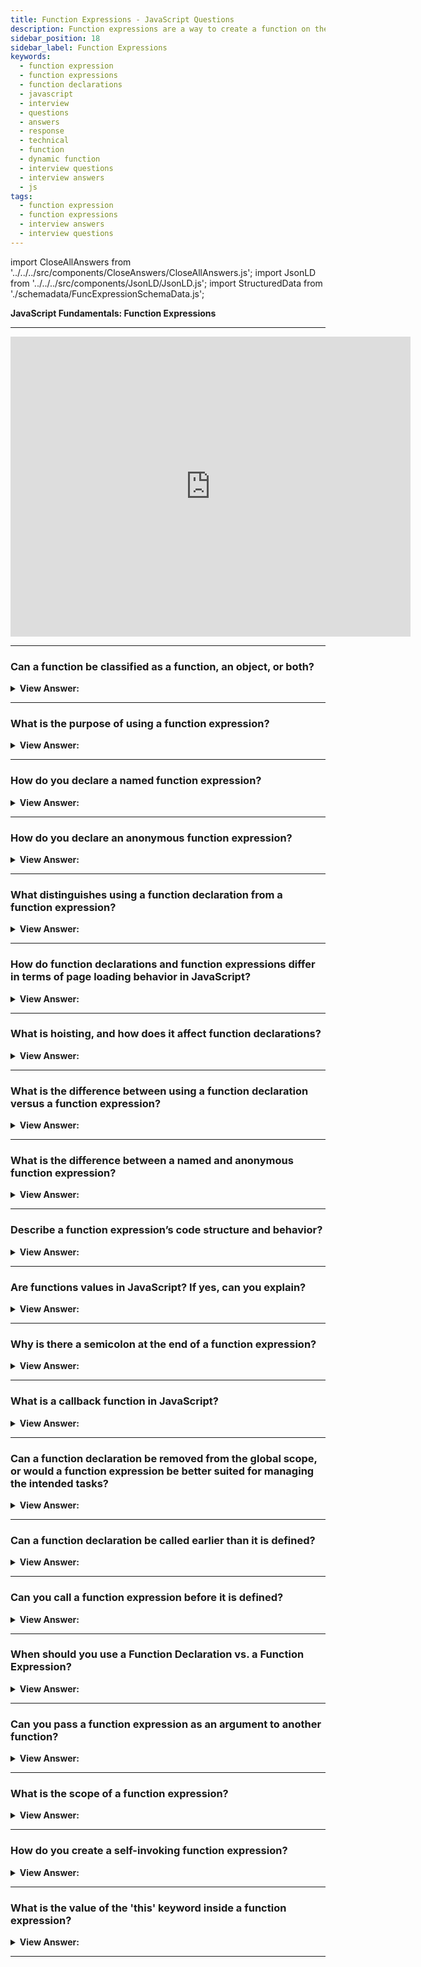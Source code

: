```yaml
---
title: Function Expressions - JavaScript Questions
description: Function expressions are a way to create a function on the fly. Describe a function expression’s code structure and behavior? Frontend Interview Questions
sidebar_position: 18
sidebar_label: Function Expressions
keywords:
  - function expression
  - function expressions
  - function declarations
  - javascript
  - interview
  - questions
  - answers
  - response
  - technical
  - function
  - dynamic function
  - interview questions
  - interview answers
  - js
tags:
  - function expression
  - function expressions
  - interview answers
  - interview questions
---
```


import CloseAllAnswers from '../../../src/components/CloseAnswers/CloseAllAnswers.js';
import JsonLD from '../../../src/components/JsonLD/JsonLD.js';
import StructuredData from './schemadata/FuncExpressionSchemaData.js';

<JsonLD data={StructuredData} />

<head>
  <title>Function Expressions | JavaScript Frontend Phone Interview</title>
</head>

**JavaScript Fundamentals: Function Expressions**

---

<div class='videoWrapper'>
<iframe
    width="640"
    height="480"
    src="https://www.youtube.com/embed/H5OSgbtqwWU"
    frameborder="0"
    allow="autoplay; encrypted-media"
    allowfullscreen
>
</iframe>
</div>

---

<CloseAllAnswers />

### Can a function be classified as a function, an object, or both?

<details>
  <summary><strong>View Answer:</strong></summary>
  <div>
  <div><strong>Interview Response:</strong> In JavaScript, a function is both a function and an object. It can be called and passed around like any other object.
</div><br/>
<div><strong>Technical Response:</strong> In JavaScript, functions are first-class objects because they can have properties and methods just like any other object. What distinguishes them from other objects is that functions get called. In simple terms, they are Function objects.
</div>
  </div>
</details>

---

### What is the purpose of using a function expression?

<details>
  <summary><strong>View Answer:</strong></summary>
  <div>
  <div><strong>Interview Response:</strong> A function expression is used to assign a function to a variable, allowing for encapsulation and reuse of the function.
</div><br />
  <div><strong className="codeExample">Code Example:</strong><br /><br />

  <div></div>

```js
// Function expression
const addNumbers = function(a, b) {
  return a + b;
};

// Using the function expression
const result = addNumbers(5, 7);
console.log(result); // Output: 12

```

  </div>
  </div>
</details>

---

### How do you declare a named function expression?

<details>
  <summary><strong>View Answer:</strong></summary>
  <div>
  <div><strong>Interview Response:</strong> To declare a named function expression in JavaScript, assign a function to a variable using the function keyword followed by a name.
</div><br />
  <div><strong className="codeExample">Code Example:</strong><br /><br />

  <div></div>

```js
// Named Function Expression
const factorial = function factorial(n) {
  if (n === 0 || n === 1) {
    return 1;
  } else {
    return n * factorial(n - 1);
  }
};

// Using the named function expression
const result = factorial(5);
console.log(result); // Output: 120
```

  </div>
  </div>
</details>

---

### How do you declare an anonymous function expression?

<details>
  <summary><strong>View Answer:</strong></summary>
  <div>
  <div><strong>Interview Response:</strong> You can declare an anonymous function expression by assigning a function to a variable without giving the function a name.
</div><br />
  <div><strong className="codeExample">Code Example:</strong><br /><br />

  <div></div>

```js
// Anonymous Function expression
const addNumbers = function(a, b) {
  return a + b;
};

// Using the Anonymous function expression
const result = addNumbers(5, 7);
console.log(result); // Output: 12
```

  </div>
  </div>
</details>

---

### What distinguishes using a function declaration from a function expression?

<details>
  <summary><strong>View Answer:</strong></summary>
  <div>
  <div><strong>Interview Response:</strong> A function declaration is a statement that declares a function in the current scope, while a function expression defines a function as a value assigned to a variable or property.</div><br />
  <div><strong>Technical Response:</strong> Function declarations load before any code executes, while Function expressions load only when the interpreter passes the right side of the expression. A global Function Declaration is visible in the whole script, no matter where.<br /><br />
  Function Declarations are functions declared as a separate statement in the main code flow. Function Expressions are functions created inside an expression or another syntax construct.
  </div><br />
  <div><strong className="codeExample">Code Example:</strong> Function Declaration<br /><br />

  <div></div>

```js
sayHi('John'); // Hello, John

function sayHi(name) {
  console.log(`Hello, ${name}`);
}
```

  </div><br />
  <div><strong className="codeExample">Code Example:</strong> Function Expression<br /><br />

  <div></div>

```js
sayHi('John'); // error!

let sayHi = function (name) {
  // (*) no magic any more
  console.log(`Hello, ${name}`);
};
```

In this example, the function declaration is hoisted to the top of it's scope, while the function expression is not and results in an error.

  </div>
  </div>
</details>

---

### How do function declarations and function expressions differ in terms of page loading behavior in JavaScript?

<details>
  <summary><strong>View Answer:</strong></summary>
  <div>
  <div><strong>Interview Response:</strong> Function declarations are loaded before any code is executed, while function expressions are only loaded when their defining line is reached.
  </div>
  </div>
</details>

---

### What is hoisting, and how does it affect function declarations?

<details>
  <summary><strong>View Answer:</strong></summary>
  <div>
  <div><strong>Interview Response:</strong> Hoisting is the default behavior of moving all hoist-able declarations to the top of the current scope.</div><br />
  <div><strong>Technical Response:</strong> Hoisting refers to the availability of function declarations and variables (with var) “at the top” of your code instead of only after they get created. The function objects are initialized immediately and available everywhere in your code.
  </div>
  </div>
</details>

---

### What is the difference between using a function declaration versus a function expression?

<details>
  <summary><strong>View Answer:</strong></summary>
  <div>
  <div><strong>Interview Response:</strong> You can use function declarations to create a function in the global scope. A function expression limits where a function gets used, keeps your global scope light, and maintains a clean syntax.</div><br />
  <div><strong>Technical Response:</strong> You should use function declarations when you want to create a function on the global scope and make it available throughout your code. Use function expressions to limit where the function is available, keep your global scope light, and maintain clean syntax.
  </div>
  </div>
</details>

---

### What is the difference between a named and anonymous function expression?

<details>
  <summary><strong>View Answer:</strong></summary>
  <div>
  <div><strong>Interview Response:</strong> Named function expressions have identifiers, providing benefits like recursion and improved debugging through clear naming. Anonymous function expressions lack names, offering shorter, self-contained code and preventing unintended name conflicts in the scope.
  </div>
  </div>
</details>

---

### Describe a function expression’s code structure and behavior?

<details>
  <summary><strong>View Answer:</strong></summary>
  <div>
  <div><strong>Interview Response:</strong> Function expressions are anonymous or named functions assigned to variables. They accept parameters, execute code within a body, and are invoked upon calling the variable. They also enable modularity and support functional programming paradigms.
</div><br />
  <div><strong>Technical Response:</strong> The function expression structure explicitly creates and assigns a variable to the function. A function name can get omitted, making it an anonymous function. If a name is assigned, the name gets localized to the function. The function expression can also assign parameters, if necessary. The expression body, like regular functions, encloses the actions that the function performs.
</div><br />
  <div><strong className="codeExample">Code Example:</strong> Function Expression<br /><br />

  <div></div>

```js
const getRectArea = function (width, height) {
  return width * height;
};

console.log(getRectArea(3, 4)); // returns 12
```

  </div>
  </div>
</details>

---

### Are functions values in JavaScript? If yes, can you explain?

<details>
  <summary><strong>View Answer:</strong></summary>
  <div>
  <div><strong>Interview Response:</strong> Yes, functions can be considered or termed as values in JavaScript, because they can be assigned to variables, passed as arguments, and returned from other functions.
</div><br />
  <div><strong className="codeExample">Code Example:</strong><br /><br />

  <div></div>

```js
// Assigning function to a variable
let greet = function() {
  console.log("Hello World");
};

// Storing function in data structure
let arr = [function() { return "Hello Array"; }];
console.log(arr[0]()); // Output: Hello Array

// Passing function as an argument
function executeFunction(func) {
  console.log(func());
}

executeFunction(greet);

// Returning a function
function createAdder(x) {
  return function(y) {
    return x + y;
  };
}

let add5 = createAdder(5);
console.log(add5(3));  // Output: 8
```

  </div>
  </div>
</details>

---

### Why is there a semicolon at the end of a function expression?

<details>
  <summary><strong>View Answer:</strong></summary>
  <div>
  <div><strong>Interview Response:</strong> A function expression uses a semi-colon because we declare it by assignment, and all assignments must use a semi-colon to terminate the statement.
  </div><br />
  <div><strong>Technical Response:</strong> A Function Expression gets used inside a statement as a value, and it is not a code block but rather an assignment. The semicolon ( ; ) is recommended at the end of statements, no matter what the value is. So, the semicolon is not related to the Function Expression itself, and it just terminates the statement.
  </div><br />
  <div><strong className="codeExample">Code Example:</strong><br /><br />

  <div></div>

```js
let sayHi = function () {
  // ...
}; // <-- semicolon here closes out the statement.
```

:::note
There’s no need for a semicolon ( ; ) at the end of code blocks and syntax structures that use them like if { ... }, for { }, function f { } etc.
:::

  </div>
  </div>
</details>

---

### What is a callback function in JavaScript?

<details>
  <summary><strong>View Answer:</strong></summary>
  <div>
  <div><strong>Interview Response:</strong> A callback function gets passed into another function as an argument; it gets invoked inside the outer function to complete a routine or action.
</div><br />
  <div><strong className="codeExample">Code Example:</strong> Callback Function<br /><br />

  <div></div>

```js
function greeting(name) {
  console.log('Hello ' + name);
}

function processUserInput(callback) {
  var name = prompt('Please enter your name.');
  callback(name);
}

processUserInput(greeting); // function is calling the greeting.
```

  </div>
  </div>
</details>

---

### Can a function declaration be removed from the global scope, or would a function expression be better suited for managing the intended tasks?

<details>
  <summary><strong>View Answer:</strong></summary>
  <div>
  <div><strong>Interview Response:</strong> Function declarations cannot be isolated from the global scope by default. However, using function expressions within an Immediately Invoked Function Expression (IIFE), a module, or inside block-scoped constructs provides better encapsulation, scope control, and prevents global scope pollution, offering a more suitable approach.
</div><br />
  <div><strong>Technical Response:</strong> Yes, in strict mode, when a Function Declaration is within a code block, it is visible everywhere inside that block. But not outside of it. CAUTION: This can lead to erroneous outcomes.<br /><br />
  A function expression is a better alternative to implementing code in this fashion because a function expression can be initialized and invoked in the global scope regardless of where the function statement resides. A function declaration does not have the benefit of that feature.
</div><br />
  <div><strong className="codeExample">Code Example:</strong> Erroneous Use<br /><br />

  <div></div>

```js
let age = prompt('What is your age?', 18);

// conditionally declare a function
if (age < 18) {
  function welcome() {
    console.log('Hello!');
  }
} else {
  function welcome() {
    console.log('Greetings!');
  }
}

// ...use it later
welcome(); // Error: welcome is not defined
```

  </div><br />
  <div><strong className="codeExample">Code Example:</strong> Proper Implementation<br /><br />

  <div></div>

```js
let age = prompt('What is your age?', 18);

let welcome;

if (age < 18) {
  welcome = function () {
    console.log('Hello!');
  };
} else {
  welcome = function () {
    console.log('Greetings!');
  };
}

welcome(); // ok now
```

  </div>
  </div>
</details>

---

### Can a function declaration be called earlier than it is defined?

<details>
  <summary><strong>View Answer:</strong></summary>
  <div>
  <div><strong>Interview Response:</strong> Yes, a Function Declaration is visible in the whole script, no matter where it is. As soon as it initializes, it is available.
  </div><br />
  <div><strong>Technical Response:</strong> Yes, a global Function Declaration is visible in the whole script, no matter where it is. When JavaScript prepares to run the script, it first looks for global Function Declarations and creates the functions. We can think of it as an “initialization stage”. And after all Function Declarations are processed, the code is executed. So, it has access to these functions. Function expressions do not have this capability, which is an important factor when choosing between the two.
  </div><br />
  <div><strong className="codeExample">Code Example:</strong> Function Declaration, it works…<br /><br />

  <div></div>

```js
sayHi('John'); // Function invoked before it is defined: returns Hello, John.

function sayHi(name) {
  console.log(`Hello, ${name}`);
}
```

  </div><br />
  <div><strong className="codeExample">Code Example:</strong> Function Expression, ah man we broke it…<br /><br />

  <div></div>

```js
sayHi('John'); // error: we called it too early.

let sayHi = function (name) {
  // no magic any more
  console.log(`Hello, ${name}`);
};
```

  </div>
  </div>
</details>

---

### Can you call a function expression before it is defined?

<details>
  <summary><strong>View Answer:</strong></summary>
  <div>
  <div><strong>Interview Response:</strong> No, you cannot call a function expression before it's defined, as they are not hoisted like function declarations, resulting in a reference error if attempted.
  </div>
  </div>
</details>

---

### When should you use a Function Declaration vs. a Function Expression?

<details>
  <summary><strong>View Answer:</strong></summary>
  <div>
  <div><strong>Interview Response:</strong> We should consider a function declaration syntax first because it gives us more freedom in organizing our code, and we can call it when it initializes. We use a function expression when a function declaration does not suit our needs or for encapsulation.</div><br />
  <div><strong>Technical Response:</strong> When we need to declare a function, the first thing to examine is the Function Declaration syntax. It allows us to structure our code more freely because we may call such functions before they are declared.<br /><br />
That's also better for readability because function f(...); is more straightforward to find in the code than let f = function(...);. Function declarations are more visually appealing.<br /><br />
...However, if a Function Declaration is not appropriate for whatever reason, or if a conditional declaration is required, a Function Expression should be utilized.
  </div>
  </div>
</details>

---

### Can you pass a function expression as an argument to another function?

<details>
  <summary><strong>View Answer:</strong></summary>
  <div>
  <div><strong>Interview Response:</strong> In JavaScript, you can pass a function expression as an argument to another function, enabling higher-order functions and promoting functional programming concepts such as callbacks and event handling.
  </div><br />
  <div><strong className="codeExample">Code Example:</strong><br /><br />

  <div></div>

Here's an example that demonstrates passing a function expression as an argument to another function.

```javascript
function calculate(operation, a, b) {
  return operation(a, b);
}

let add = function(x, y) {
  return x + y;
};

let multiply = function(x, y) {
  return x * y;
};

console.log(calculate(add, 5, 3));       // Output: 8
console.log(calculate(multiply, 5, 3));  // Output: 15
```

In the example above, the `calculate` function takes an `operation` parameter, which is expected to be a function. We pass different function expressions (`add` and `multiply`) as the `operation` argument when calling `calculate`, allowing it to perform addition and multiplication accordingly.

  </div>
  </div>
</details>

---

### What is the scope of a function expression?

<details>
  <summary><strong>View Answer:</strong></summary>
  <div>
  <div><strong>Interview Response:</strong> The scope of a function expression is determined by where it is defined, which can be in the global scope or inside another function.
</div>
  </div>
</details>

---

### How do you create a self-invoking function expression?

<details>
  <summary><strong>View Answer:</strong></summary>
  <div>
  <div><strong>Interview Response:</strong> You can create a self-invoking function expression by wrapping a function expression in parentheses and immediately invoking it. Using self-invoking function expressions, also known as Immediately Invoked Function Expressions (IIFE), is a common approach for creating isolated scopes, preventing global scope pollution, and executing one-time setup tasks.
</div><br />
  <div><strong className="codeExample">Code Example:</strong><br /><br />

  <div></div>

```js
(function() {
  let myFunction = function() {
    console.log('Hello, JavaScript!')
  }
  myFunction(); // Hello, JavaScript!
})();
```

  </div>
  </div>
</details>

---

### What is the value of the 'this' keyword inside a function expression?

<details>
  <summary><strong>View Answer:</strong></summary>
  <div>
  <div><strong>Interview Response:</strong> The value of the 'this' keyword inside a function expression depends on how the function is called. If the function is called as a method of an object, 'this' refers to the object. Otherwise, 'this' refers to the global object or undefined, it all depends on the mode the function is being called.
</div><br />
  <div><strong className="codeExample">Code Example:</strong><br /><br />

  <div></div>

```js
const obj = {
  language: 'JavaScript',
  sayHello: function() {
    console.log(`Hello, ${this.language}!`);
  }
};

obj.sayHello(); // Output: Hello, JavaScript!

const greeting = obj.sayHello;
greeting(); // Output: Hello, undefined! (or the global object, depending on strict mode)
```

  </div>
  </div>
</details>

---
